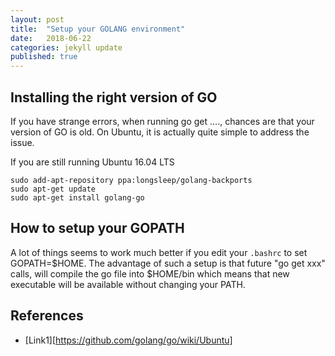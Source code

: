 ```yaml
---
layout: post
title:  "Setup your GOLANG environment" 
date:   2018-06-22
categories: jekyll update
published: true
---
```

## Installing the right version of GO

If you have strange errors, when running go get ...., chances are that your version of GO is old.
On Ubuntu, it is actually quite simple to address the issue.

If you are still running Ubuntu 16.04 LTS
~~~
sudo add-apt-repository ppa:longsleep/golang-backports
sudo apt-get update
sudo apt-get install golang-go
~~~

## How to setup your GOPATH

A lot of things seems to work much better if you edit your `.bashrc` to set GOPATH=$HOME.
The advantage of such a setup is that future "go get xxx" calls, will compile the go file into $HOME/bin which means
that new executable will be available without changing your PATH.


## References

- [Link1][https://github.com/golang/go/wiki/Ubuntu]

